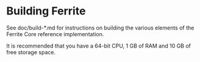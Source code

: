 Building Ferrite
================

See doc/build-*.md for instructions on building the various
elements of the Ferrite Core reference implementation.

It is recommended that you have a 64-bit CPU, 1 GB of RAM and 10 GB of free storage space.

